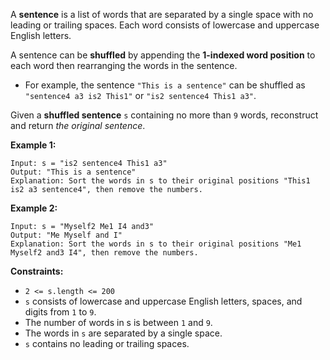 A **sentence** is a list of words that are separated by a single space with no leading or trailing spaces. Each word consists of lowercase and uppercase English letters.

A sentence can be **shuffled** by appending the **1-indexed word position** to each word then rearranging the words in the sentence.

-  For example, the sentence `"This is a sentence"` can be shuffled as `"sentence4 a3 is2 This1"` or `"is2 sentence4 This1 a3"`.

Given a **shuffled sentence** `s` containing no more than `9` words, reconstruct and return *the original sentence*.

**Example 1:**
```
Input: s = "is2 sentence4 This1 a3"
Output: "This is a sentence"
Explanation: Sort the words in s to their original positions "This1 is2 a3 sentence4", then remove the numbers.
```
**Example 2:**
```
Input: s = "Myself2 Me1 I4 and3"
Output: "Me Myself and I"
Explanation: Sort the words in s to their original positions "Me1 Myself2 and3 I4", then remove the numbers.
```
**Constraints:**
- `2 <= s.length <= 200`
- `s` consists of lowercase and uppercase English letters, spaces, and digits from `1` to `9`.
- The number of words in s is between `1` and `9`.
- The words in `s` are separated by a single space.
- `s` contains no leading or trailing spaces.
